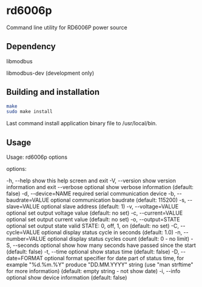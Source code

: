 # rd6006p

Command line utility for RD6006P power source

## Dependency

libmodbus

libmodbus-dev (development only)

## Building and installation

```bash
make
sudo make install 
```
Last command install application binary file to /usr/local/bin. 

## Usage

Usage: rd6006p options

options:

-h, --help                       show this help screen and exit
-V, --version                    show version information and exit
    --verbose          optional  show verbose information
                                 (default: false)
-d, --device=NAME      required  serial communication device
-b, --baudrate=VALUE   optional  communication baudrate
                                 (default: 115200)
-s, --slave=VALUE      optional  slave address
                                 (default: 1)
-v, --voltage=VALUE    optional  set output voltage value
                                 (default: no set)
-c, --current=VALUE    optional  set output current value
                                 (default: no set)
-o, --output=STATE     optional  set output state
                                 valid STATE: 0, off, 1, on
                                 (default: no set)
-C, --cycle=VALUE      optional  display status cycle in seconds
                                 (default: 1.0)
-n, --number=VALUE     optional  display status cycles count
                                 (default: 0 - no limit)
-S, --seconds          optional  show how many seconds have passed since the start
                                 (default: false)
-t, --time             optional  show status time
                                 (default: false)
-D, --date=FORMAT      optional  format specifier for date part of status time,
                                 for example "%d.%m.%Y" produce "DD.MM.YYYY" string
                                 (use "man strftime" for more information)
                                 (default: empty string - not show date)
-i, --info             optional  show device information
                                 (default: false)
